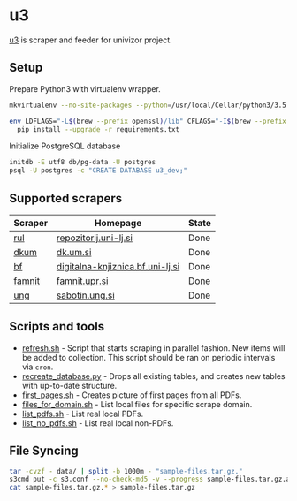 # u3

[u3] is scraper and feeder for univizor project.

## Setup

Prepare Python3 with virtualenv wrapper.

```bash
mkvirtualenv --no-site-packages --python=/usr/local/Cellar/python3/3.5.2_1/bin/python3 u3

env LDFLAGS="-L$(brew --prefix openssl)/lib" CFLAGS="-I$(brew --prefix openssl)/include" \
  pip install --upgrade -r requirements.txt
```

Initialize PostgreSQL database

```bash
initdb -E utf8 db/pg-data -U postgres
psql -U postgres -c "CREATE DATABASE u3_dev;"
```

## Supported scrapers

|   Scraper                          |   Homepage                                                                     | State  |
|------------------------------------|--------------------------------------------------------------------------------|--------|
| [rul](feeder/spiders/rul.py)       | [repozitorij.uni-lj.si](https://repozitorij.uni-lj.si/info/index.php/slo/)     | Done   |
| [dkum](feeder/spiders/dkum.py)     | [dk.um.si](https://dk.um.si)                                                   | Done   |
| [bf](feeder/spiders/bf.py)         | [digitalna-knjiznica.bf.uni-lj.si](http://www.digitalna-knjiznica.bf.uni-lj.si)| Done   |
| [famnit](feeder/spiders/famnit.py) | [famnit.upr.si](http://www.famnit.upr.si)                                      | Done   |
| [ung](feeder/spiders/ung.py)       | [sabotin.ung.si](http://sabotin.ung.si)                                        | Done   |

## Scripts and tools

- [refresh.sh](./refresh.sh) - Script that starts scraping in parallel fashion. New items will be added to collection.
This script should be ran on periodic intervals via `cron`.
- [recreate_database.py](./recreate_database.py) - Drops all existing tables, and creates new tables with up-to-date structure.
- [first_pages.sh](./tools/first_pages.sh) - Creates picture of first pages from all PDFs.
- [files_for_domain.sh](./tools/files_for_domain.sh) - List local files for specific scrape domain.
- [list_pdfs.sh](./tools/list_pdfs.sh) - List real local PDFs.
- [list_no_pdfs.sh](./tools/list_pdfs.sh) - List real local non-PDFs.

## File Syncing

```bash
tar -cvzf - data/ | split -b 1000m - "sample-files.tar.gz."
s3cmd put -c s3.conf --no-check-md5 -v --progress sample-files.tar.gz.a* s3://univizor/
cat sample-files.tar.gz.* > sample-files.tar.gz
```

[u3]: https://github.com/univizor/u3
